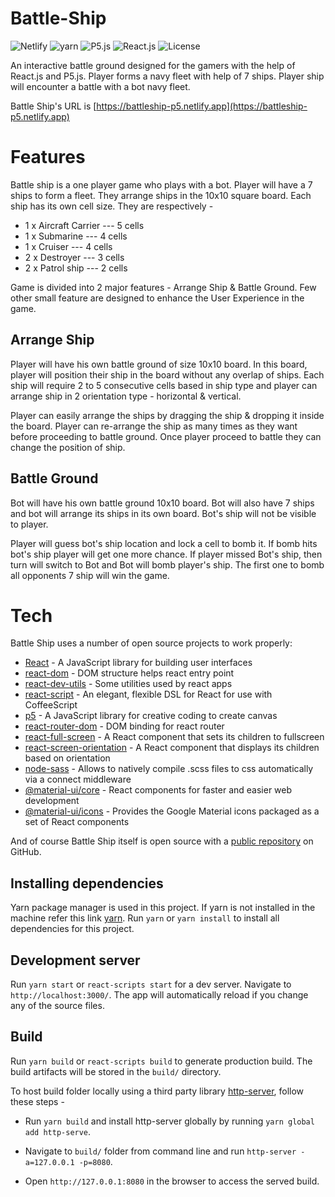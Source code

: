 # Battle-Ship

![Netlify](https://img.shields.io/netlify/fd7b8c65-357c-46eb-8196-e40ec73a8131?color=limegreen&style=flat-square) ![yarn](https://img.shields.io/badge/yarn-1.22.4-red?style=flat-square) ![P5.js](https://img.shields.io/badge/p5.js-v1.1.9-yellow?style=flat-square) ![React.js](https://img.shields.io/badge/React-v16.13.1-blue?style=flat-square) ![License](https://img.shields.io/badge/license-MIT-yellowgreen?style=flat-square)

An interactive battle ground designed for the gamers with the help of React.js and P5.js. Player forms a navy fleet with help of 7 ships. Player ship will encounter a battle with a bot navy fleet.

Battle Ship's URL is [https://battleship-p5.netlify.app](https://battleship-p5.netlify.app)

# Features

Battle ship is a one player game who plays with a bot. Player will have a 7 ships to form a fleet. They arrange ships in the 10x10 square board. Each ship has its own cell size. They are respectively -

- 1 x Aircraft Carrier --- 5 cells
- 1 x Submarine --- 4 cells
- 1 x Cruiser --- 4 cells
- 2 x Destroyer --- 3 cells
- 2 x Patrol ship --- 2 cells

Game is divided into 2 major features - Arrange Ship & Battle Ground. Few other small feature are designed to enhance the User Experience in the game.

## Arrange Ship
Player will have his own battle ground of size 10x10 board. In this board, player will position their ship in the board without any overlap of ships. Each ship will require 2 to 5 consecutive cells based in ship type and player can arrange ship in 2 orientation type - horizontal & vertical. 

Player can easily arrange the ships by dragging the ship & dropping it inside the board. Player can re-arrange the ship as many times as they want before proceeding to battle ground. Once player proceed to battle they can change the position of ship.

## Battle Ground 
 Bot will have his own battle ground 10x10 board. Bot will also have 7 ships and bot will arrange its ships in its own board. Bot's ship will not be visible to player.
 
 Player will guess bot's ship location and lock a cell to bomb it. If bomb hits bot's ship player will get one more chance. If player missed Bot's ship, then turn will switch to Bot and Bot will bomb player's ship. The first one to bomb all opponents 7 ship will win the game.

# Tech

Battle Ship uses a number of open source projects to work properly:

* [React] - A JavaScript library for building user interfaces
* [react-dom] - DOM structure helps react entry point
* [react-dev-utils] - Some utilities used by react apps
* [react-script] - An elegant, flexible DSL for React for use with CoffeeScript
* [p5] - A JavaScript library for creative coding to create canvas
* [react-router-dom] - DOM binding for react router
* [react-full-screen] - A React component that sets its children to fullscreen
* [react-screen-orientation] - A React component that displays its children based on orientation
* [node-sass] - Allows to natively compile .scss files to css automatically via a connect middleware
* [@material-ui/core] - React components for faster and easier web development
* [@material-ui/icons] - Provides the Google Material icons packaged as a set of React components

And of course Battle Ship itself is open source with a [public repository][Battleship-repo] on GitHub.

## Installing dependencies

Yarn package manager is used in this project. If yarn is not installed in the machine refer this link [yarn](https://yarnpkg.com/getting-started/install).
Run `yarn` or `yarn install` to install all dependencies for this project. 

## Development server

Run `yarn start` or `react-scripts start` for a dev server. Navigate to `http://localhost:3000/`. The app will automatically reload if you change any of the source files.

## Build

Run `yarn build` or `react-scripts build` to generate production build. The build artifacts will be stored in the `build/` directory.

To host build folder locally using a third party library [http-server](https://www.npmjs.com/package/http-server), follow these steps - 
- Run `yarn build` and  install http-server globally by running `yarn global add http-serve`. 
- Navigate to `build/` folder from command line and run `http-server -a=127.0.0.1 -p=8080`.
- Open `http://127.0.0.1:8080` in the browser to access the served build.

   [react]: <https://reactjs.org/>
   [react-dom]: <https://www.npmjs.com/package/react-dom>
   [react-dev-utils]: <https://www.npmjs.com/package/react-dev-utils>
   [react-script]: <https://www.npmjs.com/package/react-script>
   [p5]: <https://p5js.org>
   [react-router-dom]: <https://www.npmjs.com/package/react-router-dom>
   [react-full-screen]: <https://www.npmjs.com/package/react-full-screen>
   [react-screen-orientation]: <https://www.npmjs.com/package/react-screen-orientation>
   [node-sass]: <https://www.npmjs.com/package/node-sass>
   [@material-ui/core]: <https://material-ui.com>
   [@material-ui/icons]: <https://www.npmjs.com/package/@material-ui/icons>
   [Battleship-repo]: <https://github.com/kar-21/battle-ship>
